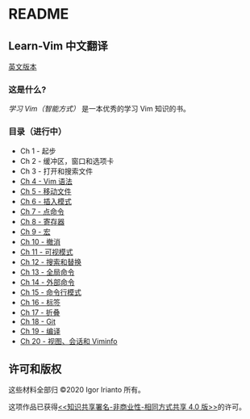 # README

## Learn-Vim 中文翻译

[英文版本](https://github.com/iggredible/Learn-Vim)

### 这是什么?

_学习 Vim（智能方式）_ 是一本优秀的学习 Vim 知识的书。

### 目录（进行中）

* Ch 1 - 起步
* Ch 2 - 缓冲区，窗口和选项卡
* Ch 3 - 打开和搜索文件
* [Ch 4 - Vim 语法](ch04_vim_grammar.md)
* [Ch 5 - 移动文件](ch05_moving_in_file.md)
* [Ch 6 - 插入模式](ch06_insert_mode_zh.md)
* [Ch 7 - 点命令](ch07_the_dot_command_zh.md)
* [Ch 8 - 寄存器](ch08_registers_zh.md)
* [Ch 9 - 宏](ch09_macros_zh.md)
* [Ch 10 - 撤消](ch10_undo_zh.md)
* [Ch 11 - 可视模式](ch11_visual_mode.md)
* [Ch 12 - 搜索和替换](ch12_search_and_substitute.md)
* [Ch 13 - 全局命令](ch13_the_global_command.md)
* [Ch 14 - 外部命令](ch14_external_commands.md)
* [Ch 15 - 命令行模式](ch15_command-line_mode.md)
* [Ch 16 - 标签](ch16_tags.md)
* [Ch 17 - 折叠](ch17_fold.md)
* [Ch 18 - Git](ch18_git.md)
* [Ch 19 - 编译](ch19_compile.md)
* [Ch 20 - 视图、会话和 Viminfo](ch20_views_sessions_viminfo.md)

## 许可和版权

这些材料全部归 ©2020 Igor Irianto 所有。

这项作品已获得[&lt;&lt;知识共享署名-非商业性-相同方式共享 4.0 版&gt;&gt;](http://creativecommons.org/licenses/by-nc-sa/4.0/)的许可。


